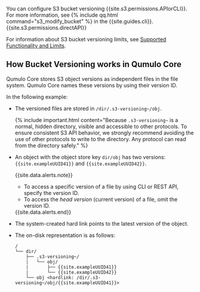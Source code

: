 You can configure S3 bucket versioning {{site.s3.permissions.APIorCLI}}. For more information, see {% include qq.html command="s3_modify_bucket" %} in the {{site.guides.cli}}. {{site.s3.permissions.directAPI}}

For information about S3 bucket versioning limits, see [Supported Functionality and Limits](supported-s3-functionality-known-limits.html#versioning).

## How Bucket Versioning works in Qumulo Core
Qumulo Core stores S3 object versions as independent files in the file system. Qumulo Core names these versions by using their version ID.

In the following example:

* The versioned files are stored in `/dir/.s3-versioning~/obj`.

  {% include important.html content="Because `.s3-versioning~` is a normal, hidden directory, visible and accessible to other protocols. To ensure consistent S3 API behavior, we strongly recommend avoiding the use of other protocols to write to the directory. Any protocol can read from the directory safely." %}

* An object with the object store key `dir/obj` has two versions: `{{site.exampleUUID41}}` and `{{site.exampleUUID42}}`.

  {{site.data.alerts.note}}
  <ul>
    <li>To access a specific version of a file by using CLI or REST API, specify the version ID. </li>
    <li>To access the <em>head version</em> (current version) of a file, omit the version ID.</li>
  </ul>
  {{site.data.alerts.end}}

* The system-created hard link points to the latest version of the object.

* The on-disk representation is as follows:

  ```
  /
  └── dir/
      ├── .s3-versioning~/
      |   └── obj/
      |       ├── {{site.exampleUUID41}}
      |       └── {{site.exampleUUID42}}
      └── obj <hardlink: /dir/.s3-versioning~/obj/{{site.exampleUUID41}}>
  ```
